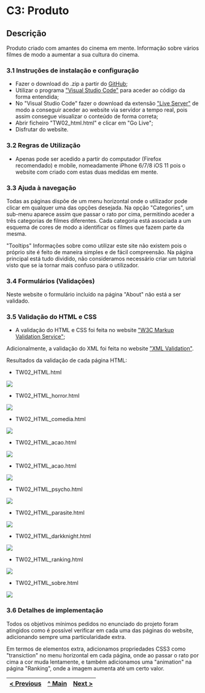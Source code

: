 # C3: Produto

## Descrição

Produto criado com amantes do cinema em mente. Informação sobre vários filmes de modo a aumentar a sua cultura do cinema.

### 3.1 Instruções de instalação e configuração

- Fazer o download do .zip a partir do [GitHub](https://github.com/TCM-TW02/trabalhofinal);
- Utilizar o programa ["Visual Studio Code"](https://code.visualstudio.com/) para aceder ao código da forma entendida; 
- No "Visual Studio Code" fazer o download da extensão ["Live Server"](https://marketplace.visualstudio.com/items?itemName=ritwickdey.LiveServer) de modo a conseguir aceder ao website via servidor a tempo real, pois assim consegue visualizar o conteúdo de forma correta;
- Abrir ficheiro "TW02_html.html" e clicar em "Go Live";
- Disfrutar do website.

### 3.2 Regras de Utilização

- Apenas pode ser acedido a partir do computador (Firefox recomendado) e mobile, nomeadamente iPhone 6/7/8 iOS 11 pois o website com criado com estas duas medidas em mente.

### 3.3 Ajuda à navegação

Todas as páginas dispõe de um menu horizontal onde o utilizador pode clicar em qualquer uma das opções desejada. Na opção "Categories", um sub-menu aparece assim que passar o rato por cima, permitindo aceder a três categorias de filmes diferentes. Cada categoria está associada a um esquema de cores de modo a identificar os filmes que fazem parte da mesma.

"Tooltips"
Informações sobre como utilizar este site não existem pois o próprio site é feito de maneira simples e de fácil compreensão. Na página principal está tudo dividido, não consideramos necessário criar um tutorial visto que se ia tornar mais confuso para o utilizador.

### 3.4 Formulários (Validações)

Neste website o formulário incluído na página "About" não está a ser validado.

### 3.5 Validação do HTML e CSS

- A validação do HTML e CSS foi feita no website ["W3C Markup Validation Service"](https://validator.w3.org/);

Adicionalmente, a validação do XML foi feita no website ["XML Validation"](https://www.xmlvalidation.com/).

Resultados da validação de cada página HTML:

- TW02_HTML.html

![](ficheiros_auxiliares/TW02_HTML_validation.png)

- TW02_HTML_horror.html

![](ficheiros_auxiliares/TW02_HTML_horror_validation.png)


- TW02_HTML_comedia.html

![](ficheiros_auxiliares/TW02_HTML_comedia_validation.png)

- TW02_HTML_acao.html

![](ficheiros_auxiliares/TW02_HTML_acao_validation.png)

- TW02_HTML_acao.html

![](ficheiros_auxiliares/TW02_HTML_acao_validation.png)

- TW02_HTML_psycho.html

![](ficheiros_auxiliares/TW02_HTML_psycho_validation.png)

- TW02_HTML_parasite.html

![](ficheiros_auxiliares/TW02_HTML_parasite_validation.png)

- TW02_HTML_darkknight.html

![](ficheiros_auxiliares/TW02_HTML_darkknight_validation.png)

- TW02_HTML_ranking.html

![](ficheiros_auxiliares/TW02_HTML_ranking_validation.png)

- TW02_HTML_sobre.html

![](ficheiros_auxiliares/TW02_HTML_sobre_validation.png)

### 3.6 Detalhes de implementação

Todos os objetivos mínimos pedidos no enunciado do projeto foram atingidos como é possível verificar em cada uma das páginas do website, adicionando sempre uma particularidade extra.

Em termos de elementos extra, adicionamos propriedades CSS3 como "transiction" no menu horizontal em cada página, onde ao passar o rato por cima a cor muda lentamente, e também adicionamos uma "animation" na página "Ranking", onde a imagem aumenta até um certo valor.

<table>
<thead>
<tr>
<th align="left"><a href="https://github.com/TCM-TW02/trabalhofinal/blob/main/docs/c2.md">&lt; Previous</a></th>
<th align="center"><a href="https://github.com/TCM-TW02/trabalhofinal#report">^ Main</a></th>
<th align="right"><a href="https://github.com/TCM-TW02/trabalhofinal/blob/main/docs/c4.md">Next &gt;</a></th>
</tr>
</thead>
</table>


